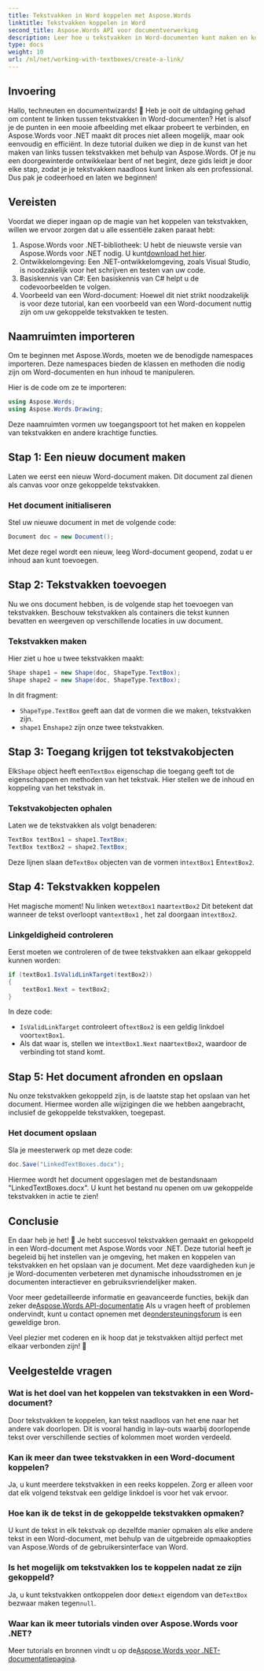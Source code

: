 ```yaml
---
title: Tekstvakken in Word koppelen met Aspose.Words
linktitle: Tekstvakken koppelen in Word
second_title: Aspose.Words API voor documentverwerking
description: Leer hoe u tekstvakken in Word-documenten kunt maken en koppelen met Aspose.Words voor .NET. Volg onze uitgebreide gids voor naadloze documentaanpassing!
type: docs
weight: 10
url: /nl/net/working-with-textboxes/create-a-link/
---
```

## Invoering

Hallo, techneuten en documentwizards! 🌟 Heb je ooit de uitdaging gehad om content te linken tussen tekstvakken in Word-documenten? Het is alsof je de punten in een mooie afbeelding met elkaar probeert te verbinden, en Aspose.Words voor .NET maakt dit proces niet alleen mogelijk, maar ook eenvoudig en efficiënt. In deze tutorial duiken we diep in de kunst van het maken van links tussen tekstvakken met behulp van Aspose.Words. Of je nu een doorgewinterde ontwikkelaar bent of net begint, deze gids leidt je door elke stap, zodat je je tekstvakken naadloos kunt linken als een professional. Dus pak je codeerhoed en laten we beginnen!

## Vereisten

Voordat we dieper ingaan op de magie van het koppelen van tekstvakken, willen we ervoor zorgen dat u alle essentiële zaken paraat hebt:

1. Aspose.Words voor .NET-bibliotheek: U hebt de nieuwste versie van Aspose.Words voor .NET nodig. U kunt[download het hier](https://releases.aspose.com/words/net/).
2. Ontwikkelomgeving: Een .NET-ontwikkelomgeving, zoals Visual Studio, is noodzakelijk voor het schrijven en testen van uw code.
3. Basiskennis van C#: Een basiskennis van C# helpt u de codevoorbeelden te volgen.
4. Voorbeeld van een Word-document: Hoewel dit niet strikt noodzakelijk is voor deze tutorial, kan een voorbeeld van een Word-document nuttig zijn om uw gekoppelde tekstvakken te testen.

## Naamruimten importeren

Om te beginnen met Aspose.Words, moeten we de benodigde namespaces importeren. Deze namespaces bieden de klassen en methoden die nodig zijn om Word-documenten en hun inhoud te manipuleren.

Hier is de code om ze te importeren:

```csharp
using Aspose.Words;
using Aspose.Words.Drawing;
```

Deze naamruimten vormen uw toegangspoort tot het maken en koppelen van tekstvakken en andere krachtige functies.

## Stap 1: Een nieuw document maken

Laten we eerst een nieuw Word-document maken. Dit document zal dienen als canvas voor onze gekoppelde tekstvakken.

### Het document initialiseren

Stel uw nieuwe document in met de volgende code:

```csharp
Document doc = new Document();
```

Met deze regel wordt een nieuw, leeg Word-document geopend, zodat u er inhoud aan kunt toevoegen.

## Stap 2: Tekstvakken toevoegen

Nu we ons document hebben, is de volgende stap het toevoegen van tekstvakken. Beschouw tekstvakken als containers die tekst kunnen bevatten en weergeven op verschillende locaties in uw document.

### Tekstvakken maken

Hier ziet u hoe u twee tekstvakken maakt:

```csharp
Shape shape1 = new Shape(doc, ShapeType.TextBox);
Shape shape2 = new Shape(doc, ShapeType.TextBox);
```

In dit fragment:
- `ShapeType.TextBox` geeft aan dat de vormen die we maken, tekstvakken zijn.
- `shape1` En`shape2` zijn onze twee tekstvakken.

## Stap 3: Toegang krijgen tot tekstvakobjecten

 Elk`Shape` object heeft een`TextBox` eigenschap die toegang geeft tot de eigenschappen en methoden van het tekstvak. Hier stellen we de inhoud en koppeling van het tekstvak in.

### Tekstvakobjecten ophalen

Laten we de tekstvakken als volgt benaderen:

```csharp
TextBox textBox1 = shape1.TextBox;
TextBox textBox2 = shape2.TextBox;
```

 Deze lijnen slaan de`TextBox` objecten van de vormen in`textBox1` En`textBox2`.

## Stap 4: Tekstvakken koppelen

 Het magische moment! Nu linken we`textBox1` naar`textBox2` Dit betekent dat wanneer de tekst overloopt van`textBox1` , het zal doorgaan in`textBox2`.

### Linkgeldigheid controleren

Eerst moeten we controleren of de twee tekstvakken aan elkaar gekoppeld kunnen worden:

```csharp
if (textBox1.IsValidLinkTarget(textBox2))
{
    textBox1.Next = textBox2;
}
```

In deze code:
- `IsValidLinkTarget` controleert of`textBox2` is een geldig linkdoel voor`textBox1`.
-  Als dat waar is, stellen we in`textBox1.Next` naar`textBox2`, waardoor de verbinding tot stand komt.

## Stap 5: Het document afronden en opslaan

Nu onze tekstvakken gekoppeld zijn, is de laatste stap het opslaan van het document. Hiermee worden alle wijzigingen die we hebben aangebracht, inclusief de gekoppelde tekstvakken, toegepast.

### Het document opslaan

Sla je meesterwerk op met deze code:

```csharp
doc.Save("LinkedTextBoxes.docx");
```

Hiermee wordt het document opgeslagen met de bestandsnaam "LinkedTextBoxes.docx". U kunt het bestand nu openen om uw gekoppelde tekstvakken in actie te zien!

## Conclusie

En daar heb je het! 🎉 Je hebt succesvol tekstvakken gemaakt en gekoppeld in een Word-document met Aspose.Words voor .NET. Deze tutorial heeft je begeleid bij het instellen van je omgeving, het maken en koppelen van tekstvakken en het opslaan van je document. Met deze vaardigheden kun je je Word-documenten verbeteren met dynamische inhoudsstromen en je documenten interactiever en gebruiksvriendelijker maken.

 Voor meer gedetailleerde informatie en geavanceerde functies, bekijk dan zeker de[Aspose.Words API-documentatie](https://reference.aspose.com/words/net/) Als u vragen heeft of problemen ondervindt, kunt u contact opnemen met de[ondersteuningsforum](https://forum.aspose.com/c/words/8) is een geweldige bron.

Veel plezier met coderen en ik hoop dat je tekstvakken altijd perfect met elkaar verbonden zijn! 🚀

## Veelgestelde vragen

### Wat is het doel van het koppelen van tekstvakken in een Word-document?
Door tekstvakken te koppelen, kan tekst naadloos van het ene naar het andere vak doorlopen. Dit is vooral handig in lay-outs waarbij doorlopende tekst over verschillende secties of kolommen moet worden verdeeld.

### Kan ik meer dan twee tekstvakken in een Word-document koppelen?
Ja, u kunt meerdere tekstvakken in een reeks koppelen. Zorg er alleen voor dat elk volgend tekstvak een geldige linkdoel is voor het vak ervoor.

### Hoe kan ik de tekst in de gekoppelde tekstvakken opmaken?
U kunt de tekst in elk tekstvak op dezelfde manier opmaken als elke andere tekst in een Word-document, met behulp van de uitgebreide opmaakopties van Aspose.Words of de gebruikersinterface van Word.

### Is het mogelijk om tekstvakken los te koppelen nadat ze zijn gekoppeld?
 Ja, u kunt tekstvakken ontkoppelen door de`Next` eigendom van de`TextBox` bezwaar maken tegen`null`.

### Waar kan ik meer tutorials vinden over Aspose.Words voor .NET?
 Meer tutorials en bronnen vindt u op de[Aspose.Words voor .NET-documentatiepagina](https://reference.aspose.com/words/net/).
